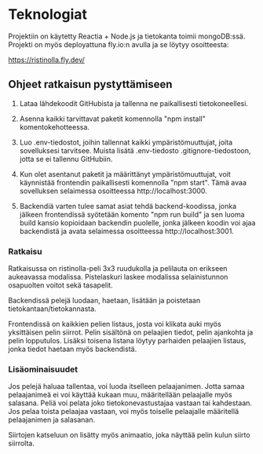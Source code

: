 # Teknologiat

Projektiin on käytetty Reactia + Node.js ja tietokanta toimii mongoDB:ssä. 
Projekti on myös deployattuna fly.io:n avulla ja se löytyy osoitteesta: 

https://ristinolla.fly.dev/

## Ohjeet ratkaisun pystyttämiseen

1. Lataa lähdekoodit GitHubista ja tallenna ne paikallisesti tietokoneellesi.

2. Asenna kaikki tarvittavat paketit komennolla "npm install" komentokehotteessa.

3. Luo .env-tiedostot, joihin tallennat kaikki ympäristömuuttujat, joita sovelluksesi tarvitsee. Muista lisätä .env-tiedosto .gitignore-tiedostoon, jotta se ei tallennu GitHubiin.

4. Kun olet asentanut paketit ja määrittänyt ympäristömuuttujat, voit käynnistää frontendin paikallisesti komennolla "npm start". Tämä avaa sovelluksen selaimessa osoitteessa http://localhost:3000.

5. Backendiä varten tulee samat asiat tehdä backend-koodissa, jonka jälkeen frontendissä syötetään komento "npm run build" ja sen luoma build kansio kopioidaan backendin puolelle, jonka jälkeen koodin voi ajaa backendistä ja avata selaimessa osoitteessa http://localhost:3001.

### Ratkaisu

Ratkaisussa on ristinolla-peli 3x3 ruudukolla ja pelilauta on erikseen aukeavassa modalissa. Pistelaskuri laskee modalissa selainistunnon osapuolten voitot sekä tasapelit. 

Backendissä pelejä luodaan, haetaan, lisätään ja poistetaan tietokantaan/tietokannasta. 

Frontendissä on kaikkien pelien listaus, josta voi klikata auki myös yksittäisen pelin siirrot. Pelin sisältönä on pelaajien tiedot, pelin ajankohta ja pelin lopputulos. Lisäksi toisena listana löytyy  parhaiden pelaajien listaus, jonka tiedot haetaan myös backendistä.

### Lisäominaisuudet

Jos pelejä haluaa tallentaa, voi luoda itselleen pelaajanimen. Jotta samaa pelaajanimeä ei voi käyttää kukaan muu, määritellään pelaajalle myös salasana. Peliä voi pelata joko tietokonevastustajaa vastaan tai kahdestaan. Jos pelaa toista pelaajaa vastaan, voi myös toiselle pelaajalle määritellä pelaajanimen ja salasanan. 

Siirtojen katseluun on lisätty myös animaatio, joka näyttää pelin kulun siirto siirrolta.
